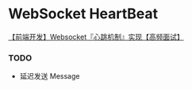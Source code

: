 # WebSocket HeartBeat

[【前端开发】Websocket『心跳机制』实现【高频面试】](https://www.bilibili.com/video/BV19h41137AK/)

### TODO

- 延迟发送 Message
